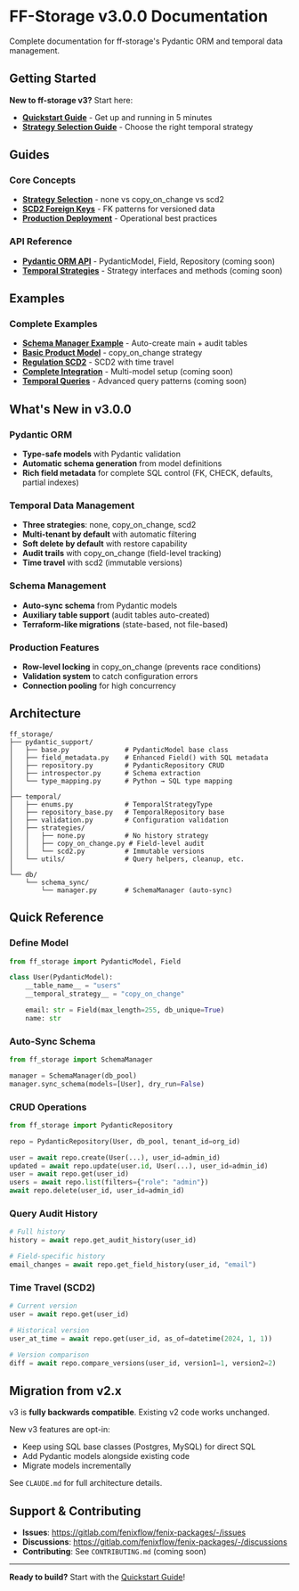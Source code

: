 # FF-Storage v3.0.0 Documentation

Complete documentation for ff-storage's Pydantic ORM and temporal data management.

## Getting Started

**New to ff-storage v3?** Start here:

- **[Quickstart Guide](quickstart_v3.md)** - Get up and running in 5 minutes
- **[Strategy Selection Guide](guides/strategy_selection.md)** - Choose the right temporal strategy

## Guides

### Core Concepts
- **[Strategy Selection](guides/strategy_selection.md)** - none vs copy_on_change vs scd2
- **[SCD2 Foreign Keys](guides/scd2_foreign_keys.md)** - FK patterns for versioned data
- **[Production Deployment](FF_STORAGE_V3_PRODUCTION_GUIDE.md)** - Operational best practices

### API Reference
- **[Pydantic ORM API](api/pydantic_orm.md)** - PydanticModel, Field, Repository (coming soon)
- **[Temporal Strategies](api/temporal_strategies.md)** - Strategy interfaces and methods (coming soon)

## Examples

### Complete Examples
- **[Schema Manager Example](examples/schema_manager_example.py)** - Auto-create main + audit tables
- **[Basic Product Model](examples/basic_product_model.py)** - copy_on_change strategy
- **[Regulation SCD2](examples/regulation_scd2.py)** - SCD2 with time travel
- **[Complete Integration](examples/complete_example.py)** - Multi-model setup (coming soon)
- **[Temporal Queries](examples/temporal_queries.py)** - Advanced query patterns (coming soon)

## What's New in v3.0.0

### Pydantic ORM
- **Type-safe models** with Pydantic validation
- **Automatic schema generation** from model definitions
- **Rich field metadata** for complete SQL control (FK, CHECK, defaults, partial indexes)

### Temporal Data Management
- **Three strategies**: none, copy_on_change, scd2
- **Multi-tenant by default** with automatic filtering
- **Soft delete by default** with restore capability
- **Audit trails** with copy_on_change (field-level tracking)
- **Time travel** with scd2 (immutable versions)

### Schema Management
- **Auto-sync schema** from Pydantic models
- **Auxiliary table support** (audit tables auto-created)
- **Terraform-like migrations** (state-based, not file-based)

### Production Features
- **Row-level locking** in copy_on_change (prevents race conditions)
- **Validation system** to catch configuration errors
- **Connection pooling** for high concurrency

## Architecture

```
ff_storage/
├── pydantic_support/
│   ├── base.py              # PydanticModel base class
│   ├── field_metadata.py    # Enhanced Field() with SQL metadata
│   ├── repository.py        # PydanticRepository CRUD
│   ├── introspector.py      # Schema extraction
│   └── type_mapping.py      # Python → SQL type mapping
│
├── temporal/
│   ├── enums.py             # TemporalStrategyType
│   ├── repository_base.py   # TemporalRepository base
│   ├── validation.py        # Configuration validation
│   ├── strategies/
│   │   ├── none.py          # No history strategy
│   │   ├── copy_on_change.py # Field-level audit
│   │   └── scd2.py          # Immutable versions
│   └── utils/               # Query helpers, cleanup, etc.
│
└── db/
    └── schema_sync/
        └── manager.py       # SchemaManager (auto-sync)
```

## Quick Reference

### Define Model

```python
from ff_storage import PydanticModel, Field

class User(PydanticModel):
    __table_name__ = "users"
    __temporal_strategy__ = "copy_on_change"

    email: str = Field(max_length=255, db_unique=True)
    name: str
```

### Auto-Sync Schema

```python
from ff_storage import SchemaManager

manager = SchemaManager(db_pool)
manager.sync_schema(models=[User], dry_run=False)
```

### CRUD Operations

```python
from ff_storage import PydanticRepository

repo = PydanticRepository(User, db_pool, tenant_id=org_id)

user = await repo.create(User(...), user_id=admin_id)
updated = await repo.update(user.id, User(...), user_id=admin_id)
user = await repo.get(user_id)
users = await repo.list(filters={"role": "admin"})
await repo.delete(user_id, user_id=admin_id)
```

### Query Audit History

```python
# Full history
history = await repo.get_audit_history(user_id)

# Field-specific history
email_changes = await repo.get_field_history(user_id, "email")
```

### Time Travel (SCD2)

```python
# Current version
user = await repo.get(user_id)

# Historical version
user_at_time = await repo.get(user_id, as_of=datetime(2024, 1, 1))

# Version comparison
diff = await repo.compare_versions(user_id, version1=1, version2=2)
```

## Migration from v2.x

v3 is **fully backwards compatible**. Existing v2 code works unchanged.

New v3 features are opt-in:
- Keep using SQL base classes (Postgres, MySQL) for direct SQL
- Add Pydantic models alongside existing code
- Migrate models incrementally

See `CLAUDE.md` for full architecture details.

## Support & Contributing

- **Issues**: https://gitlab.com/fenixflow/fenix-packages/-/issues
- **Discussions**: https://gitlab.com/fenixflow/fenix-packages/-/discussions
- **Contributing**: See `CONTRIBUTING.md` (coming soon)

---

**Ready to build?** Start with the [Quickstart Guide](quickstart_v3.md)!
